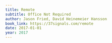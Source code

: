 ```yaml
---
title: Remote
subtitle: Office Not Required
author: Jason Fried, David Heinemeier Hansson
book_link: https://37signals.com/remote
date: 2017-01-01
year: 2017
---
```


